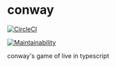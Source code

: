 # conway

[![CircleCI](https://circleci.com/gh/Samisdat/conway.svg?style=svg)](https://circleci.com/gh/Samisdat/conway)

[![Maintainability](https://api.codeclimate.com/v1/badges/740570170162b250aeaf/maintainability)](https://codeclimate.com/github/Samisdat/conway/maintainability)

conway's game of live in typescript
